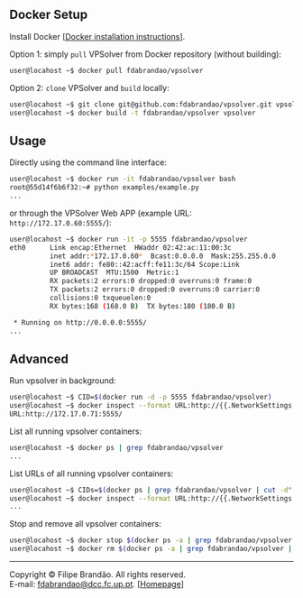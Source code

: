 ## Docker Setup
Install Docker [[Docker installation instructions](https://docs.docker.com/installation/)].

Option 1: simply `pull` VPSolver from Docker repository (without building):

```bash
user@locahost ~$ docker pull fdabrandao/vpsolver
```

Option 2: `clone` VPSolver and `build` locally:

```bash 
user@locahost ~$ git clone git@github.com:fdabrandao/vpsolver.git vpsolver
user@locahost ~$ docker build -t fdabrandao/vpsolver vpsolver
```

## Usage
Directly using the command line interface:

```bash
user@locahost ~$ docker run -it fdabrandao/vpsolver bash
root@55d14f6b6f32:~# python examples/example.py
...
```

or through the VPSolver Web APP (example URL: `http://172.17.0.60:5555/`):

```bash
user@locahost ~$ docker run -it -p 5555 fdabrandao/vpsolver 
eth0      Link encap:Ethernet  HWaddr 02:42:ac:11:00:3c  
          inet addr:*172.17.0.60*  Bcast:0.0.0.0  Mask:255.255.0.0
          inet6 addr: fe80::42:acff:fe11:3c/64 Scope:Link
          UP BROADCAST  MTU:1500  Metric:1
          RX packets:2 errors:0 dropped:0 overruns:0 frame:0
          TX packets:2 errors:0 dropped:0 overruns:0 carrier:0
          collisions:0 txqueuelen:0 
          RX bytes:168 (168.0 B)  TX bytes:180 (180.0 B)

 * Running on http://0.0.0.0:5555/
...
```

## Advanced
Run vpsolver in background:

```bash
user@locahost ~$ CID=$(docker run -d -p 5555 fdabrandao/vpsolver)
user@locahost ~$ docker inspect --format URL:http://{{.NetworkSettings.IPAddress}}:5555/ $CID
URL:http://172.17.0.71:5555/
```

List all running vpsolver containers:

```bash
user@locahost ~$ docker ps | grep fdabrandao/vpsolver
...
```

List URLs of all running vpsolver containers:

```bash
user@locahost ~$ CIDs=$(docker ps | grep fdabrandao/vpsolver | cut -d" " -f1)
user@locahost ~$ docker inspect --format URL:http://{{.NetworkSettings.IPAddress}}:5555/ $CIDs
...
```

Stop and remove all vpsolver containers:

```bash
user@locahost ~$ docker stop $(docker ps -a | grep fdabrandao/vpsolver | cut -d" " -f1)
user@locahost ~$ docker rm $(docker ps -a | grep fdabrandao/vpsolver | cut -d" " -f1)
```

***
Copyright © Filipe Brandão. All rights reserved.  
E-mail: <fdabrandao@dcc.fc.up.pt>. [[Homepage](http://www.dcc.fc.up.pt/~fdabrandao/)]